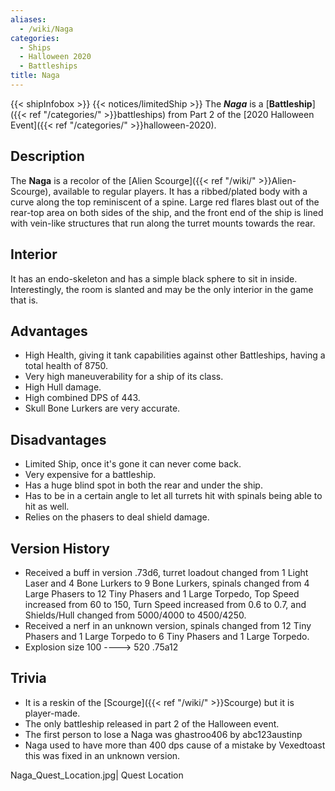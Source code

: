 ```yaml
---
aliases:
  - /wiki/Naga
categories:
  - Ships
  - Halloween 2020
  - Battleships
title: Naga
---
```


{{< shipInfobox >}} {{< notices/limitedShip >}} The **_Naga_** is a [**Battleship**]({{< ref "/categories/" >}}battleships) from Part 2 of the [2020 Halloween Event]({{< ref "/categories/" >}}halloween-2020).

## Description

The **Naga** is a recolor of the [Alien Scourge]({{< ref "/wiki/" >}}Alien-Scourge), available to regular players. It has a ribbed/plated body with a curve along the top reminiscent of a spine. Large red flares blast out of the rear-top area on both sides of the ship, and the front end of the ship is lined with vein-like structures that run along the turret mounts towards the rear.

## Interior

It has an endo-skeleton and has a simple black sphere to sit in inside. Interestingly, the room is slanted and may be the only interior in the game that is.

## Advantages

- High Health, giving it tank capabilities against other Battleships, having a total health of 8750.
- Very high maneuverability for a ship of its class.
- High Hull damage.
- High combined DPS of 443.
- Skull Bone Lurkers are very accurate.

## Disadvantages

- Limited Ship, once it's gone it can never come back.
- Very expensive for a battleship.
- Has a huge blind spot in both the rear and under the ship.
- Has to be in a certain angle to let all turrets hit with spinals being able to hit as well.
- Relies on the phasers to deal shield damage.

## Version History

- Received a buff in version .73d6, turret loadout changed from 1 Light Laser and 4 Bone Lurkers to 9 Bone Lurkers, spinals changed from 4 Large Phasers to 12 Tiny Phasers and 1 Large Torpedo, Top Speed increased from 60 to 150, Turn Speed increased from 0.6 to 0.7, and Shields/Hull changed from 5000/4000 to 4500/4250.
- Received a nerf in an unknown version, spinals changed from 12 Tiny Phasers and 1 Large Torpedo to 6 Tiny Phasers and 1 Large Torpedo.
- Explosion size 100 ----> 520 .75a12

## Trivia

- It is a reskin of the [Scourge]({{< ref "/wiki/" >}}Scourge) but it is player-made.
- The only battleship released in part 2 of the Halloween event.
- The first person to lose a Naga was ghastroo406 by abc123austinp
- Naga used to have more than 400 dps cause of a mistake by Vexedtoast this was fixed in an unknown version.

Naga_Quest_Location.jpg| Quest Location
